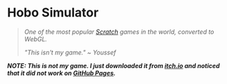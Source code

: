 [GitHub Pages]: https://yoyomonem.github.io/hobo-sim/
# Hobo Simulator

> _One of the most popular [Scratch](https://scratch.mit.edu "Go to Scratch") games in the world, converted to WebGL._
>
> _"This isn't my game." ~ Youssef_

___NOTE: This is not my game. I just downloaded it from [itch.io](https://fuelvin.itch.io/hobo-simulator) and noticed that it did not work on [GitHub Pages].___
